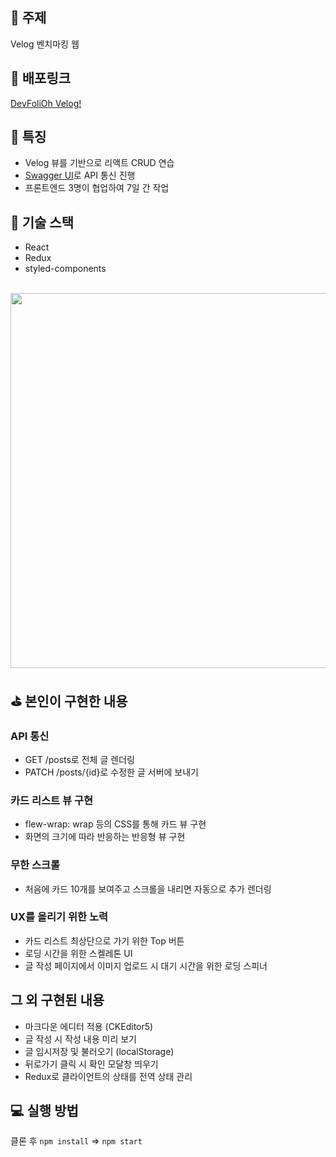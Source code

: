 ## 🧨 주제
Velog 벤치마킹 웹

## 🚝 배포링크
[DevFoliOh Velog!](https://determined-volhard-ea03ee.netlify.app)

## 👘 특징
- Velog 뷰를 기반으로 리액트 CRUD 연습
- [Swagger UI](https://limitless-sierra-67996.herokuapp.com/v1/docs/)로 API 통신 진행
- 프론트엔드 3명이 협업하여 7일 간 작업

## 🧶 기술 스택
- React
- Redux
- styled-components


<br/>

<img src="https://user-images.githubusercontent.com/66353903/142976104-d163bec4-f0a3-468b-adfa-0f21572a8d1f.png" width="600" />


<br/>

## ⛳ 본인이 구현한 내용

### API 통신
- GET /posts로 전체 글 렌더링
- PATCH /posts/{id}로 수정한 글 서버에 보내기

### 카드 리스트 뷰 구현
- flew-wrap: wrap 등의 CSS를 통해 카드 뷰 구현
- 화면의 크기에 따라 반응하는 반응형 뷰 구현

### 무한 스크롤
- 처음에 카드 10개를 보여주고 스크롤을 내리면 자동으로 추가 렌더링

### UX를 올리기 위한 노력
- 카드 리스트 최상단으로 가기 위한 Top 버튼
- 로딩 시간을 위한 스켈레톤 UI
- 글 작성 페이지에서 이미지 업로드 시 대기 시간을 위한 로딩 스피너

## 그 외 구현된 내용
- 마크다운 에디터 적용 (CKEditor5)
- 글 작성 시 작성 내용 미리 보기
- 글 임시저장 및 불러오기 (localStorage)
- 뒤로가기 클릭 시 확인 모달창 띄우기
- Redux로 클라이언트의 상태를 전역 상태 관리


## 💻 실행 방법

클론 후 `npm install` => `npm start`
